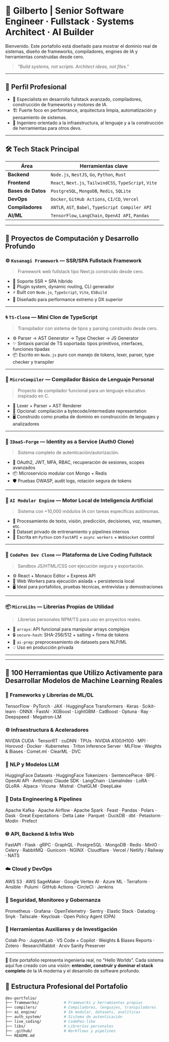 # 🧠 Gilberto | Senior Software Engineer · Fullstack · Systems Architect · AI Builder

Bienvenido. Este portafolio está diseñado para mostrar el dominio real de sistemas, diseño de frameworks, compiladores, engines de IA y herramientas construidas desde cero.

> *"Build systems, not scripts. Architect ideas, not files."*

---

## 🧭 Perfil Profesional

- 🧠 Especialista en desarrollo fullstack avanzado, compiladores, construcción de frameworks y motores de IA.
- 🏗️ Fuerte foco en performance, arquitectura limpia, automatización y pensamiento de sistemas.
- 🧬 Ingeniero orientado a la infraestructura, al lenguaje y a la construcción de herramientas para otros devs.

---

## 🛠️ Tech Stack Principal

| Área                | Herramientas clave                                     |
|---------------------|--------------------------------------------------------|
| **Backend**         | `Node.js`, `NestJS`, `Go`, `Python`, `Rust`           |
| **Frontend**        | `React`, `Next.js`, `TailwindCSS`, `TypeScript`, `Vite`|
| **Bases de Datos**  | `PostgreSQL`, `MongoDB`, `Redis`, `SQLite`            |
| **DevOps**          | `Docker`, `GitHub Actions`, `CI/CD`, `Vercel`         |
| **Compiladores**    | `ANTLR`, `AST`, `Babel`, `TypeScript Compiler API`    |
| **AI/ML**           | `TensorFlow`, `LangChain`, `OpenAI API`, `Pandas`     |

---

## 🚀 Proyectos de Computación y Desarrollo Profundo

### ⚙️ `Kusanagi Framework` — SSR/SPA Fullstack Framework
> Framework web fullstack tipo Next.js construido desde cero.

- 🔧 Soporte SSR + SPA híbrido
- 🧩 Plugin system, dynamic routing, CLI generador
- ⚡️ Built con `Node.js`, `TypeScript`, `Vite`, `ESBuild`
- 🎯 Diseñado para performance extremo y DX superior

---

### 🌀 `TS-Clone` — Mini Clon de TypeScript
> Transpilador con sistema de tipos y parsing construido desde cero.

- ⚙️ Parser → AST Generator → Type Checker → JS Generator
- ✨ Sintaxis parcial de TS soportada: tipos primitivos, interfaces, funciones tipadas
- 📦 Escrito en `Node.js` puro con manejo de tokens, lexer, parser, type checker y transpiler

---

### 🔨 `MicroCompiler` — Compilador Básico de Lenguaje Personal
> Proyecto de compilador funcional para un lenguaje educativo inspirado en C.

- 🔣 Lexer + Parser + AST Renderer
- 🧠 Opcional: compilación a bytecode/intermediate representation
- 🖥️ Construido como prueba de dominio en construcción de lenguajes y analizadores

---

### 🔐 `IDaaS-Forge` — Identity as a Service (Auth0 Clone)
> Sistema completo de autenticación/autorización.

- 🧩 OAuth2, JWT, MFA, RBAC, recuperación de sesiones, scopes avanzados
- 📦 Microservicio modular con Mongo + Redis
- 🛡️ Pruebas OWASP, audit logs, rotación segura de tokens

---

### 🧠 `AI Modular Engine` — Motor Local de Inteligencia Artificial
> Sistema con +10,000 módulos IA con tareas específicas autónomas.

- 🤖 Procesamiento de texto, visión, predicción, decisiones, voz, resumen, etc.
- 💾 Dataset privado de entrenamiento y pipelines internos
- 🔧 Escrita en `Python` con `FastAPI` + `async workers` + `WebSocket` control

---

### 🧪 `CodePen Dev Clone` — Plataforma de Live Coding Fullstack
> Sandbox JS/HTML/CSS con ejecución segura y exportación.

- ⚙️ React + Monaco Editor + Express API
- 🔐 Web Workers para ejecución aislada + persistencia local
- 🖥️ Ideal para portafolios, pruebas técnicas, entrevistas y demostraciones

---

### 📦 `MicroLibs` — Librerías Propias de Utilidad
> Librerías personales NPM/TS para uso en proyectos reales.

- 🧠 `arrayx`: API funcional para manipular arrays complejos
- 🔒 `secure-hash`: SHA-256/512 + salting + firma de tokens
- 🧠 `ai-prep`: preprocesamiento de datasets para NLP/ML
- 💡 Uso en producción privada

---


---

## 🧠 100 Herramientas que Utilizo Activamente para Desarrollar Modelos de Machine Learning Reales  

### 🧠 Frameworks y Librerías de ML/DL
TensorFlow · PyTorch · JAX · HuggingFace Transformers · Keras · Scikit-learn · ONNX · FastAI · XGBoost · LightGBM · CatBoost · Optuna · Ray · Deepspeed · Megatron-LM

### ⚙️ Infraestructura & Aceleradores
NVIDIA CUDA · TensorRT · cuDNN · TPUs · NVIDIA A100/H100 · MPI · Horovod · Docker · Kubernetes · Triton Inference Server · MLFlow · Weights & Biases · Comet.ml · ClearML · DVC

### 🔬 NLP y Modelos LLM
HuggingFace Datasets · HuggingFace Tokenizers · SentencePiece · BPE · OpenAI API · Anthropic Claude SDK · LangChain · LlamaIndex · LoRA · QLoRA · Alpaca · Vicuna · Mistral · ChatGLM · DeepLake

### 🧩 Data Engineering & Pipelines
Apache Kafka · Apache Airflow · Apache Spark · Feast · Pandas · Polars · Dask · Great Expectations · Delta Lake · Parquet · DuckDB · dbt · Petastorm · Modin · Prefect

### 🌐 API, Backend & Infra Web
FastAPI · Flask · gRPC · GraphQL · PostgreSQL · MongoDB · Redis · MinIO · Celery · RabbitMQ · Gunicorn · NGINX · Cloudflare · Vercel / Netlify / Railway · NATS

### ☁️ Cloud y DevOps
AWS S3 · AWS SageMaker · Google Vertex AI · Azure ML · Terraform · Ansible · Pulumi · GitHub Actions · CircleCI · Jenkins

### 🔐 Seguridad, Monitoreo y Gobernanza
Prometheus · Grafana · OpenTelemetry · Sentry · Elastic Stack · Datadog · Snyk · Tailscale · Keycloak · Open Policy Agent (OPA)

### 🧪 Herramientas Auxiliares y de Investigación
Colab Pro · JupyterLab · VS Code + Copilot · Weights & Biases Reports · Zotero · ResearchRabbit · Arxiv Sanity Preserver

---

📌 Este portafolio representa ingeniería real, no "Hello Worlds". Cada sistema aquí fue creado con una visión: **entender, construir y dominar el stack completo** de la IA moderna y el desarrollo de software profundo.


## 📂 Estructura Profesional del Portafolio

```bash
dev-portfolio/
├── frameworks/           # Frameworks y herramientas propias
├── compilers/            # Compiladores, lenguajes, transpiladores
├── ai_engine/            # IA modular, datasets, analíticas
├── auth_system/          # Sistema de autenticación
├── live_coding/          # CodePen-like
├── libs/                 # Librerías personales
├── .github/              # Workflows y pipelines
└── README.md
